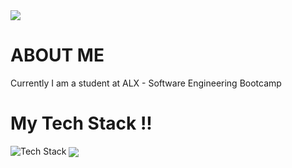 <img align="center" src="https://www.codewars.com/users/Jillo86/badges/small" />


# ABOUT ME
Currently I am a student at ALX - Software Engineering Bootcamp
# My Tech Stack !!
<img src="https://skillicons.dev/icons?i=c,html,css,git&perline=5" alt="Tech Stack" /> 
<img align="center" src="https://github-readme-stats.vercel.app/api/top-langs/?username=Jamal-jillo&layout=compact&theme=tokyonight&langs_count=6" />
